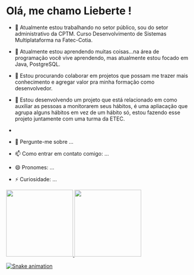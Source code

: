 # Olá, me chamo Lieberte ! 

- 🔭 Atualmente estou trabalhando no setor público, sou do setor administrativo da CPTM. Curso Desenvolvimento de Sistemas Multiplataforma na Fatec-Cotia.
- 🌱 Atualmente estou aprendendo muitas coisas...na área de programação você vive aprendendo, mas atualmente estou focado em Java, PostgreSQL.
- 👯 Estou procurando colaborar em projetos que possam me trazer mais conhecimento e agregar valor pra minha formação como desenvolvedor.
- 🤔 Estou desenvolvendo um projeto que está relacionado em como auxiliar as pessoas a monitorarem seus hábitos, é uma apliacação que agrupa alguns hábitos em vez de um hábito só, estou fazendo esse projeto juntamente com uma turma da ETEC.
- 
- 💬 Pergunte-me sobre ...
- 📫 Como entrar em contato comigo: ...
- 😄 Pronomes: ...
- ⚡ Curiosidade: ...

  <div>
<a href="https://github.com/Liebertt">
<img loading="lazy" height="180em" src="https://github-readme-stats.vercel.app/api/top-langs/?username=seu-usuário-aqui&layout=compact&langs_count=7&theme=dracula"/>
<img loading="lazy" height="180em" src="https://github-readme-stats.vercel.app/api?username=seu-usuário-aqui&show_icons=true&theme=dracula&include_all_commits=true&count_private=true"/>
</div>

![Snake animation](https://github.com/seu-usuário-aqui/Liebertt/blob/output/github-contribution-grid-snake.svg)

